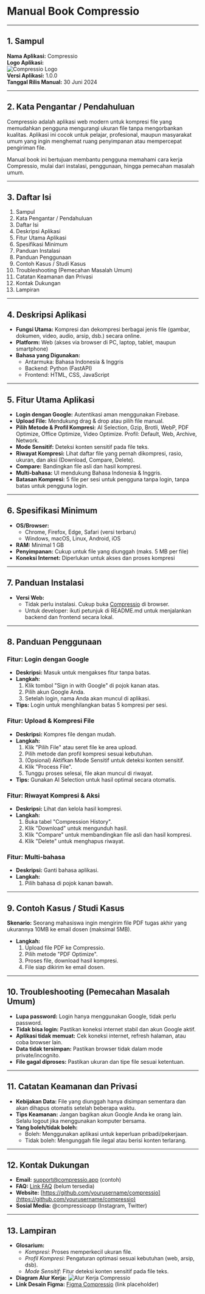 # Manual Book Compressio

---

## 1. Sampul

**Nama Aplikasi:** Compressio  
**Logo Aplikasi:**  
![Compressio Logo](docs/assets/logo.png)  
**Versi Aplikasi:** 1.0.0  
**Tanggal Rilis Manual:** 30 Juni 2024

---

## 2. Kata Pengantar / Pendahuluan
Compressio adalah aplikasi web modern untuk kompresi file yang memudahkan pengguna mengurangi ukuran file tanpa mengorbankan kualitas. Aplikasi ini cocok untuk pelajar, profesional, maupun masyarakat umum yang ingin menghemat ruang penyimpanan atau mempercepat pengiriman file.

Manual book ini bertujuan membantu pengguna memahami cara kerja Compressio, mulai dari instalasi, penggunaan, hingga pemecahan masalah umum.

---

## 3. Daftar Isi
1. Sampul
2. Kata Pengantar / Pendahuluan
3. Daftar Isi
4. Deskripsi Aplikasi
5. Fitur Utama Aplikasi
6. Spesifikasi Minimum
7. Panduan Instalasi
8. Panduan Penggunaan
9. Contoh Kasus / Studi Kasus
10. Troubleshooting (Pemecahan Masalah Umum)
11. Catatan Keamanan dan Privasi
12. Kontak Dukungan
13. Lampiran

---

## 4. Deskripsi Aplikasi
- **Fungsi Utama:** Kompresi dan dekompresi berbagai jenis file (gambar, dokumen, video, audio, arsip, dsb.) secara online.
- **Platform:** Web (akses via browser di PC, laptop, tablet, maupun smartphone)
- **Bahasa yang Digunakan:**
  - Antarmuka: Bahasa Indonesia & Inggris
  - Backend: Python (FastAPI)
  - Frontend: HTML, CSS, JavaScript

---

## 5. Fitur Utama Aplikasi
- **Login dengan Google:** Autentikasi aman menggunakan Firebase.
- **Upload File:** Mendukung drag & drop atau pilih file manual.
- **Pilih Metode & Profil Kompresi:** AI Selection, Gzip, Brotli, WebP, PDF Optimize, Office Optimize, Video Optimize. Profil: Default, Web, Archive, Network.
- **Mode Sensitif:** Deteksi konten sensitif pada file teks.
- **Riwayat Kompresi:** Lihat daftar file yang pernah dikompresi, rasio, ukuran, dan aksi (Download, Compare, Delete).
- **Compare:** Bandingkan file asli dan hasil kompresi.
- **Multi-bahasa:** UI mendukung Bahasa Indonesia & Inggris.
- **Batasan Kompresi:** 5 file per sesi untuk pengguna tanpa login, tanpa batas untuk pengguna login.

---

## 6. Spesifikasi Minimum
- **OS/Browser:**
  - Chrome, Firefox, Edge, Safari (versi terbaru)
  - Windows, macOS, Linux, Android, iOS
- **RAM:** Minimal 1 GB
- **Penyimpanan:** Cukup untuk file yang diunggah (maks. 5 MB per file)
- **Koneksi Internet:** Diperlukan untuk akses dan proses kompresi

---

## 7. Panduan Instalasi
- **Versi Web:**
  - Tidak perlu instalasi. Cukup buka [Compressio](http://localhost:8000) di browser.
  - Untuk developer: ikuti petunjuk di README.md untuk menjalankan backend dan frontend secara lokal.

---

## 8. Panduan Penggunaan

### Fitur: Login dengan Google
- **Deskripsi:** Masuk untuk mengakses fitur tanpa batas.
- **Langkah:**
  1. Klik tombol "Sign in with Google" di pojok kanan atas.
  2. Pilih akun Google Anda.
  3. Setelah login, nama Anda akan muncul di aplikasi.
- **Tips:** Login untuk menghilangkan batas 5 kompresi per sesi.

### Fitur: Upload & Kompresi File
- **Deskripsi:** Kompres file dengan mudah.
- **Langkah:**
  1. Klik "Pilih File" atau seret file ke area upload.
  2. Pilih metode dan profil kompresi sesuai kebutuhan.
  3. (Opsional) Aktifkan Mode Sensitif untuk deteksi konten sensitif.
  4. Klik "Process File".
  5. Tunggu proses selesai, file akan muncul di riwayat.
- **Tips:** Gunakan AI Selection untuk hasil optimal secara otomatis.

### Fitur: Riwayat Kompresi & Aksi
- **Deskripsi:** Lihat dan kelola hasil kompresi.
- **Langkah:**
  1. Buka tabel "Compression History".
  2. Klik "Download" untuk mengunduh hasil.
  3. Klik "Compare" untuk membandingkan file asli dan hasil kompresi.
  4. Klik "Delete" untuk menghapus riwayat.

### Fitur: Multi-bahasa
- **Deskripsi:** Ganti bahasa aplikasi.
- **Langkah:**
  1. Pilih bahasa di pojok kanan bawah.

---

## 9. Contoh Kasus / Studi Kasus
**Skenario:** Seorang mahasiswa ingin mengirim file PDF tugas akhir yang ukurannya 10MB ke email dosen (maksimal 5MB).
- **Langkah:**
  1. Upload file PDF ke Compressio.
  2. Pilih metode "PDF Optimize".
  3. Proses file, download hasil kompresi.
  4. File siap dikirim ke email dosen.

---

## 10. Troubleshooting (Pemecahan Masalah Umum)
- **Lupa password:** Login hanya menggunakan Google, tidak perlu password.
- **Tidak bisa login:** Pastikan koneksi internet stabil dan akun Google aktif.
- **Aplikasi tidak memuat:** Cek koneksi internet, refresh halaman, atau coba browser lain.
- **Data tidak tersimpan:** Pastikan browser tidak dalam mode private/incognito.
- **File gagal diproses:** Pastikan ukuran dan tipe file sesuai ketentuan.

---

## 11. Catatan Keamanan dan Privasi
- **Kebijakan Data:** File yang diunggah hanya disimpan sementara dan akan dihapus otomatis setelah beberapa waktu.
- **Tips Keamanan:** Jangan bagikan akun Google Anda ke orang lain. Selalu logout jika menggunakan komputer bersama.
- **Yang boleh/tidak boleh:**
  - Boleh: Menggunakan aplikasi untuk keperluan pribadi/pekerjaan.
  - Tidak boleh: Mengunggah file ilegal atau berisi konten terlarang.

---

## 12. Kontak Dukungan
- **Email:** support@compressio.app (contoh)
- **FAQ:** [Link FAQ](#) (belum tersedia)
- **Website:** [https://github.com/yourusername/compressio](https://github.com/yourusername/compressio)
- **Sosial Media:** @compressioapp (Instagram, Twitter)

---

## 13. Lampiran
- **Glosarium:**
  - *Kompresi*: Proses memperkecil ukuran file.
  - *Profil Kompresi*: Pengaturan optimasi sesuai kebutuhan (web, arsip, dsb).
  - *Mode Sensitif*: Fitur deteksi konten sensitif pada file teks.
- **Diagram Alur Kerja:**
  ![Alur Kerja Compressio](docs/assets/logo.png) <!-- Ganti dengan diagram jika tersedia -->
- **Link Desain Figma:** [Figma Compressio](#) (link placeholder) 
